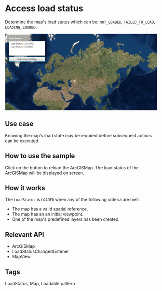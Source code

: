 # Access load status

Determine the map's load status which can be: `NOT_LOADED`, `FAILED_TO_LOAD`, `LOADING`, `LOADED`.

![Image of access load status](AccessLoadStatus.png)

## Use case

Knowing the map's load state may be required before subsequent actions can be executed.

## How to use the sample

Click on the button to reload the ArcGISMap. The load status of the ArcGISMap will be displayed on screen.

## How it works

The `LoadStatus` is `LOADED` when any of the following criteria are met:

* The map has a valid spatial reference.
* The map has an an initial viewpoint.
* One of the map's predefined layers has been created.

## Relevant API

* ArcGISMap
* LoadStatusChangedListener
* MapView

## Tags
LoadStatus, Map, Loadable pattern
